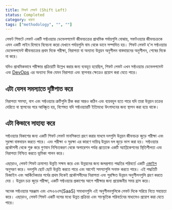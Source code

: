 ```yaml
---
title: শিফট লেফট (Shift Left)
status: Completed
category: ধারণা
tags: ["methodology", "", ""]
---
```


লেফট শিফটে লেফট একটি সফ্টওয়্যার ডেভেলপমেন্ট জীবনচক্রের প্রাথমিক পর্যায়গুলি বোঝায়, 
সফটওয়্যার জীবনচক্রকে এমন একটি লাইন হিসাবে বিবেচনা করো যেখানে পর্যায়গুলি বাম থেকে ডানে সম্পাদিত হয়।
শিফট লেফট হ'ল সফ্টওয়্যার ডেভেলপমেন্ট জীবনচক্রের প্রথম দিকে পরীক্ষা, নিরাপত্তা বা অন্যান্য উন্নয়ন অনুশীলন বাস্তবায়নের অনুশীলন, শেষের দিকে না করে।

যদিও প্রাথমিকভাবে পরীক্ষার প্রক্রিয়াটি উল্লেখ করার জন্য ব্যবহৃত হয়েছিল, 
শিফট লেফট এখন সফ্টওয়্যার ডেভেলপমেন্ট এবং [DevOps](/bn/devops/) এর অন্যান্য  দিক যেমন নিরাপত্তা এবং স্থাপনার ক্ষেত্রেও প্রয়োগ করা যেতে পারে।

## এটা যেসব সমস্যাতে দৃষ্টিপাত করে

নিরাপত্তা সমস্যা, বাগ এবং সফ্টওয়্যার ত্রুটিগুলি ঠিক করা আরও কঠিন এবং ব্যয়বহুল হতে পারে 
যদি তারা উন্নয়ন চক্রের দেরিতে বা স্থাপনের পরে আবিষ্কৃত হয়, 
বিশেষত যদি সফ্টওয়্যারটি ইতিমধ্যে উৎপাদনের জন্য স্থাপন করা হয়ে থাকে।

## এটা কিভাবে সাহায্য করে

সফ্টওয়্যার বিকাশের জন্য একটি শিফট লেফট মানসিকতা গ্রহণ করার মাধমে দলগুলি উন্নয়ন জীবনচক্র জুড়ে পরীক্ষা এবং সুরক্ষা বাস্তবায়ন করতে পারে।
এবং পরীক্ষা ও সুরক্ষা এর কারণে দায়িত্ব উন্নয়ন দল জুড়ে ভাগ করা হয়। সফ্টওয়্যার প্রকৌশলী থেকে শুরু করে গুণমান নিশ্চিতকরণ থেকে অপারেশন পর্যন্ত 
প্রত্যেকে একটি অ্যাপ্লিকেশনের স্থিতিশীলতা এবং নিরাপত্তা নিশ্চিত করতে ভূমিকা পালন করে। 

এছাড়াও, লেফট শিফট ক্রমাগত উন্নতি সক্ষম করে এবং উন্নয়নের জন্য জলপ্রপাত পদ্ধতির পরিবর্তে একটি [এজাইল](/bn/agile-software-development/) অনুসরণ করে। 
দলগুলি ছোট ছোট উন্নতি করতে পারে এবং আগেই সমস্যাগুলি সনাক্ত করতে পারে।
এই পদ্ধতিটি  ডিজাইন এবং আর্কিটেকচার পর্বের প্রথম দিকেই প্রকৌশলীদের নিরাপত্তা এবং সুরক্ষিত উন্নয়ন অনুশীলনগুলি গ্রহণ করতে দেয় ।
উন্নয়ন চক্র জুড়ে পরীক্ষা, একটি সফ্টওয়্যার প্রকাশের আগে পরীক্ষার জন্য প্রয়োজনীয় সময় হ্রাস করে। 

অনেক সফ্টওয়্যার সরঞ্জাম এবং এসএএএস(SaaS) সমাধানগুলি এই অনুশীলনগুলিকে লেফট দিকে সরিয়ে নিতে সহায়তা করে। 
এছাড়াও, লেফট শিফট  একটি দলের মধ্যে উন্নত প্রক্রিয়া এবং সাংস্কৃতিক পরিবর্তনের মাধ্যমেও প্রয়োগ করা যেতে পারে।

